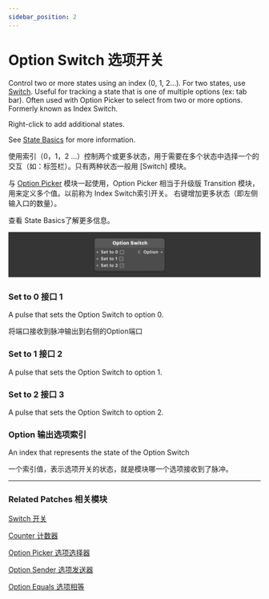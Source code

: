 ```yaml
---
sidebar_position: 2
---
```


# Option Switch 选项开关

Control two or more states using an index (0, 1, 2…). For two states, use [Switch](./Switch.md). Useful for tracking a state that is one of multiple options (ex: tab bar). Often used with Option Picker to select from two or more options. Formerly known as Index Switch.

Right-click to add additional states.

See [State Basics](./../Patch%20Editor/States.md) for more information.

使用索引（0，1，2 ...）控制两个或更多状态，用于需要在多个状态中选择一个的交互（如：标签栏）。只有两种状态一般用 [Switch] 模块。

与 [Option Picker](./Option%20Picker.md) 模块一起使用，Option Picker 相当于升级版 Transition 模块，用来定义多个值。以前称为 Index Switch索引开关。 右键增加更多状态（即左侧输入口的数量）。

查看  State Basics了解更多信息。

![Image](./../../static/img/docs/Utility/option-switch.png)

### Set to 0 接口 1

A pulse that sets the Option Switch to option 0.

将端口接收到脉冲输出到右侧的Option端口

### Set to 1 接口 2

A pulse that sets the Option Switch to option 1.

### Set to 2 接口 3

A pulse that sets the Option Switch to option 2.

### Option 输出选项索引

An index that represents the state of the Option Switch

一个索引值，表示选项开关的状态，就是模块哪一个选项接收到了脉冲。

------

### Related Patches 相关模块

[Switch 开关](./Switch.md)

[Counter 计数器](./Counter.md)

[Option Picker 选项选择器](./Option%20Picker.md)

[Option Sender 选项发送器](./Option%20Sender.md)

[Option Equals 选项相等](./Option%20Equals.md)
